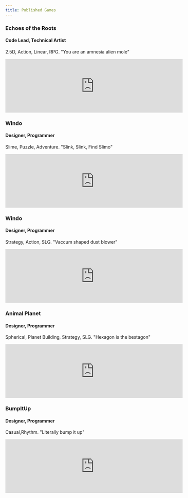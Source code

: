 ```yaml
---
title: Published Games
---
```


### Echoes of the Roots
#### Code Lead, Technical Artist
2.5D, Action, Linear, RPG. "You are an amnesia alien mole"

<iframe frameborder="0" src="https://itch.io/embed/2489961" width="552" height="167"><a href="https://secondrealmstudio.itch.io/eotr">Echoes of the Roots by Second Realm Studio, Charlotte Crosland</a></iframe>

### Windo
#### Designer, Programmer
Slime, Puzzle, Adventure. "Slink, Slink, Find Slimo"

<iframe frameborder="0" src="https://itch.io/embed/2090641" width="552" height="167"><a href="https://sky-haihai.itch.io/slimo">Slimo by sky-haihai, Charlotte Crosland</a></iframe>

### Windo
#### Designer, Programmer
Strategy, Action, SLG. "Vaccum shaped dust blower"

<iframe frameborder="0" src="https://itch.io/embed/1530968" width="552" height="167"><a href="https://sky-haihai.itch.io/windo">Windo by sky-haihai, Charlotte Crosland</a></iframe>

### Animal Planet
#### Designer, Programmer
Spherical, Planet Building, Strategy, SLG. "Hexagon is the bestagon"

<iframe frameborder="0" src="https://itch.io/embed/1193783" width="552" height="167"><a href="https://yifengs.itch.io/animalplanet">AnimalPlanet by yifengs, sky-haihai</a></iframe>

### BumpItUp
#### Designer, Programmer
Casual,Rhythm. "Literally bump it up"

<iframe frameborder="0" src="https://itch.io/embed/1031976" width="552" height="167"><a href="https://sky-haihai.itch.io/bumpitup">BumpItUp by sky-haihai, yifengs</a></iframe>